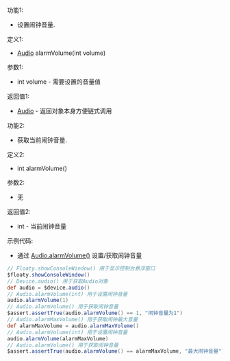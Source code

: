 功能1:

+ 设置闹钟音量.

定义1:

+ [Audio](/API/Device/Audio/README.md) alarmVolume(int volume)

参数1:

+ int volume - 需要设置的音量值

返回值1:

+ [Audio](/API/Device/Audio/README.md) - 返回对象本身方便链式调用

功能2:

+ 获取当前闹钟音量.

定义2:

+ int alarmVolume()

参数2:

+ 无

返回值2:

+ int - 当前闹钟音量

示例代码:

+ 通过 [Audio.alarmVolume()](/API/Device/Audio/README.md?id=alarmVolume) 设置/获取闹钟音量

```groovy
// Floaty.showConsoleWindow() 用于显示控制台悬浮窗口
$floaty.showConsoleWindow()
// Device.audio() 用于获取Audio对象
def audio = $device.audio()
// Audio.alarmVolume(int) 用于设置闹钟音量
audio.alarmVolume(1)
// Audio.alarmVolume() 用于获取闹钟音量
$assert.assertTrue(audio.alarmVolume() == 1, "闹钟音量为1")
// Audio.alarmMaxVolume() 用于获取闹钟最大音量
def alarmMaxVolume = audio.alarmMaxVolume()
// Audio.alarmVolume(int) 用于设置闹钟音量
audio.alarmVolume(alarmMaxVolume)
// Audio.alarmVolume() 用于获取闹钟音量
$assert.assertTrue(audio.alarmVolume() == alarmMaxVolume, "最大闹钟音量")
```